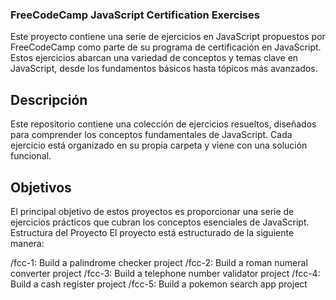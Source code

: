 ### FreeCodeCamp JavaScript Certification Exercises
Este proyecto contiene una serie de ejercicios en JavaScript propuestos por FreeCodeCamp como parte de su programa de certificación en JavaScript. Estos ejercicios abarcan una variedad de conceptos y temas clave en JavaScript, desde los fundamentos básicos hasta tópicos más avanzados.

## Descripción
Este repositorio contiene una colección de ejercicios resueltos, diseñados para comprender los conceptos fundamentales de JavaScript. Cada ejercicio está organizado en su propia carpeta y viene con una solución funcional.

## Objetivos
El principal objetivo de estos proyectos es proporcionar una serie de ejercicios prácticos que cubran los conceptos esenciales de JavaScript.
Estructura del Proyecto
El proyecto está estructurado de la siguiente manera:

/fcc-1: Build a palindrome checker project
/fcc-2: Build a roman numeral converter project 
/fcc-3: Build a telephone number validator project
/fcc-4: Build a cash register project
/fcc-5: Build a pokemon search app project
